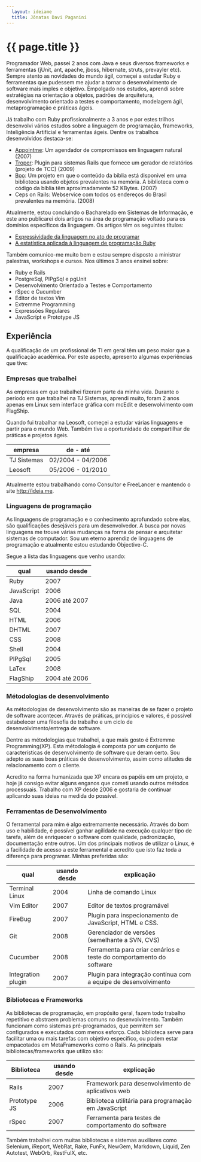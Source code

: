 ```yaml
---
  layout: ideiame
  title: Jônatas Davi Paganini
---
```


# {{ page.title }}

Programador Web, passei 2 anos com Java e seus diversos frameworks e ferramentas (jUnit, ant, apache, jboss, hibernate, struts, prevayler etc). Sempre atento as novidades do mundo ágil, começei a estudar Ruby e ferramentas que pudessem me ajudar a tornar o desenvolvimento de software mais imples e objetivo. Empolgado nos estudos, aprendi sobre estratégias na orientação a objetos, padrões de arquitetura, desenvolvimento orientado a testes e comportamento, modelagem ágil, metaprogramação e práticas ágeis.

Já trabalho com Ruby profissionalmente a 3 anos e por estes trilhos desenvolvi vários estudos sobre a linguagem de programação, frameworks, Inteligência Artificial e ferramentas ágeis. Dentre os trabalhos desenvolvidos destaca-se:

* [Appointme][appointme]: Um agendador de compromissos em linguagem natural (2007)
* [Troper][troper]: Plugin para sistemas Rails que fornece um gerador de relatórios (projeto de TCC) (2009)
* [Boo][boo]: Um projeto em que o conteúdo da bíblia está disponível em uma biblioteca usando objetos prevalentes na memória. A biblioteca com o código da bíblia têm aproximadamente 52 KBytes. (2007)
* Ceps on Rails: Webservice com todos os endereços do Brasil prevalentes na memória. (2008)

Atualmente, estou concluindo o Bacharelado em Sistemas de Informação, e este ano publicarei dois artigos na área de programação voltado para os domínios específicos da linguagem. Os artigos têm os seguintes títulos:

* [Expressividade da linguagem no ato de programar][artigo_elep]
* [A estatística aplicada à linguagem de programação Ruby][artigo_estatistica]

Também comunico-me muito bem e estou sempre disposto a ministrar palestras, workshops e cursos. Nos últimos 3 anos ensinei sobre:

* Ruby e Rails 
* PostgreSql, PlPgSql e pgUnit
* Desenvolvimento Orientado a Testes e Comportamento
* rSpec e Cucumber
* Editor de textos Vim 
* Extremme Programming
* Expressões Regulares
* JavaScript e Prototype JS

## Experiência 

A qualificação de um profissional de TI em geral têm um peso maior que a qualificação acadêmica. Por este aspecto, apresento  algumas experiências que tive:

### Empresas que trabalhei

As empresas em que trabalhei fizeram parte da minha vida. Durante o período em que trabalhei na TJ Sistemas, aprendi muito, foram 2 anos apenas em Linux sem interface gráfica com mcEdit e desenvolvimento com FlagShip. 

Quando fui trabalhar na Leosoft, começei a estudar várias linguagens e partir para o mundo Web. Também tive a oportunidade de compartilhar de práticas e projetos ágeis.

empresa     | de - até 
------------|-----------------
TJ Sistemas | 02/2004 - 04/2006
Leosoft     | 05/2006 - 01/2010

Atualmente estou trabalhando como Consultor e FreeLancer e mantendo o site <http://ideia.me>.

### Linguagens de programação

As linguagens de programação e o conhecimento aprofundado sobre elas, são qualificações desejáveis para um desenvolvedor. A busca por novas linguagens me trouxe várias mudanças na forma de pensar e arquitetar sistemas de computador. Sou um eterno aprendiz de linguagens de programação e atualmente estou estudando Objective-C. 

Segue a lista das linguagens que venho usando:

 qual       | usando desde
----------- | ------------
 Ruby       | 2007
 JavaScript | 2006 
 Java       | 2006 até 2007
 SQL        | 2004
 HTML       | 2006
 DHTML      | 2007
 CSS        | 2008
 Shell      | 2004
 PlPgSql    | 2005
 LaTex      | 2008
 FlagShip   | 2004 até 2006 

### Métodologias de desenvolvimento

As métodologias de desenvolvimento são as maneiras de se fazer o projeto de software acontecer. Através de práticas, princípios e valores, é possível estabelecer uma filosofia de trabalho e um ciclo de desenvolvimento/entrega de software. 

Dentre as métodologias que trabalhei, a que mais gosto é Extremme Programming(XP). Esta métodologia é composta por um conjunto de características de desenvolvimento de software que deram certo. Sou adepto as suas boas práticas de desenvolvimento, assim como atitudes de relacionamento com o cliente. 

Acredito na forma humanizada que XP encara os papéis em um projeto, e hoje já consigo evitar alguns enganos que cometi usando outros métodos processuais. Trabalho com XP desde 2006 e gostaria de continuar aplicando suas ideias na medida do possível. 

### Ferramentas de Desenvolvimento

O ferramental para mim é algo extremamente necessário. Através do bom uso e habilidade, é possível ganhar agilidade na execução qualquer tipo de tarefa, além de enriquecer o software com qualidade, padronização, documentação entre outros. Um dos principais motivos de utilizar o Linux, é a facilidade de acesso a este ferramental e acredito que isto faz toda a diferença para programar. Minhas preferidas são:

 qual                | usando desde | explicação
-------------------- | -------------| -------
 Terminal Linux      |     2004     | Linha de comando Linux 
 Vim Editor          |     2007     | Editor de textos programável 
 FireBug             |     2007     | Plugin para inspecionamento de JavaScript, HTML e CSS.
 Git                 |     2008     | Gerenciador de versões (semelhante a SVN, CVS)
 Cucumber            |     2008     | Ferramenta para criar cenários e teste do comportamento do software
 Integration plugin  |     2007     | Plugin para integração contínua com a equipe de desenvolvimento

### Bibliotecas e Frameworks 

As bibliotecas de programação, em propósito geral, fazem todo trabalho repetitivo e abstraem problemas comuns no desenvolvimento. Também funcionam como sistemas pré-programados, que permitem ser configurados e executados com menos esforço. Cada biblioteca serve para facilitar uma ou mais tarefas com objetivo específico, ou podem estar empacotados em MetaFrameworks como o Rails. As principais bibliotecas/frameworks que utilizo são:

 Biblioteca          | usando desde | explicação
-------------------- | ------------ | --------
 Rails               |     2007     | Framework para desenvolvimento de aplicativos web
 Prototype JS        |     2006     | Biblioteca utilitária para programação em JavaScript
 rSpec               |     2007     | Ferramenta para testes de comportamento do software

Também trabalhei com muitas bibliotecas e sistemas auxiliares como Selenium, iReport, WebRat, Rake, FunFx, NewGem, Markdown, Liquid, Zen Autotest, WebOrb, RestFulX, etc.

[appointme]: http://github.com/jonatas/appointme 
[troper]: http://github.com/jonatas/troper
[artigo_estatistica]: http://github.com/jonatas/artigo_estatistica
[artigo_elep]: http://github.com/jonatas/artigo_elep
[boo]: http://boo.rubyforge.org

